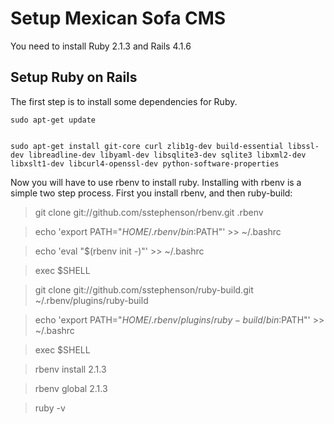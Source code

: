 Setup Mexican Sofa CMS
======================

You need to install Ruby 2.1.3 and Rails 4.1.6

Setup Ruby on Rails
--------------------
The first step is to install some dependencies for Ruby.

<code>sudo apt-get update</code>

<code>
sudo apt-get install git-core curl zlib1g-dev build-essential libssl-dev libreadline-dev libyaml-dev libsqlite3-dev sqlite3 libxml2-dev libxslt1-dev libcurl4-openssl-dev python-software-properties
</code>

Now you will have to use rbenv to install ruby.
Installing with rbenv is a simple two step process. First you install rbenv, and then ruby-build:
>
>git clone git://github.com/sstephenson/rbenv.git .rbenv

>echo 'export PATH="$HOME/.rbenv/bin:$PATH"' >> ~/.bashrc

>echo 'eval "$(rbenv init -)"' >> ~/.bashrc

>exec $SHELL

>git clone git://github.com/sstephenson/ruby-build.git ~/.rbenv/plugins/ruby-build

>echo 'export PATH="$HOME/.rbenv/plugins/ruby-build/bin:$PATH"' >> ~/.bashrc

>exec $SHELL

>rbenv install 2.1.3

>rbenv global 2.1.3

>ruby -v
